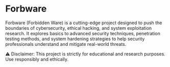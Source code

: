 # Forbware

Forbware (Forbidden Ware) is a cutting-edge project designed to push the boundaries of cybersecurity, ethical hacking, and system exploitation research. It explores basics to advanced security techniques, penetration testing methods, and system hardening strategies to help security professionals understand and mitigate real-world threats.

⚠️ Disclaimer: This project is strictly for educational and research purposes. Use responsibly and ethically.

